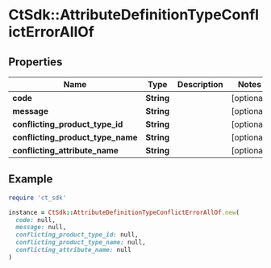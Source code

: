# CtSdk::AttributeDefinitionTypeConflictErrorAllOf

## Properties

| Name | Type | Description | Notes |
| ---- | ---- | ----------- | ----- |
| **code** | **String** |  | [optional] |
| **message** | **String** |  | [optional] |
| **conflicting_product_type_id** | **String** |  | [optional] |
| **conflicting_product_type_name** | **String** |  | [optional] |
| **conflicting_attribute_name** | **String** |  | [optional] |

## Example

```ruby
require 'ct_sdk'

instance = CtSdk::AttributeDefinitionTypeConflictErrorAllOf.new(
  code: null,
  message: null,
  conflicting_product_type_id: null,
  conflicting_product_type_name: null,
  conflicting_attribute_name: null
)
```

